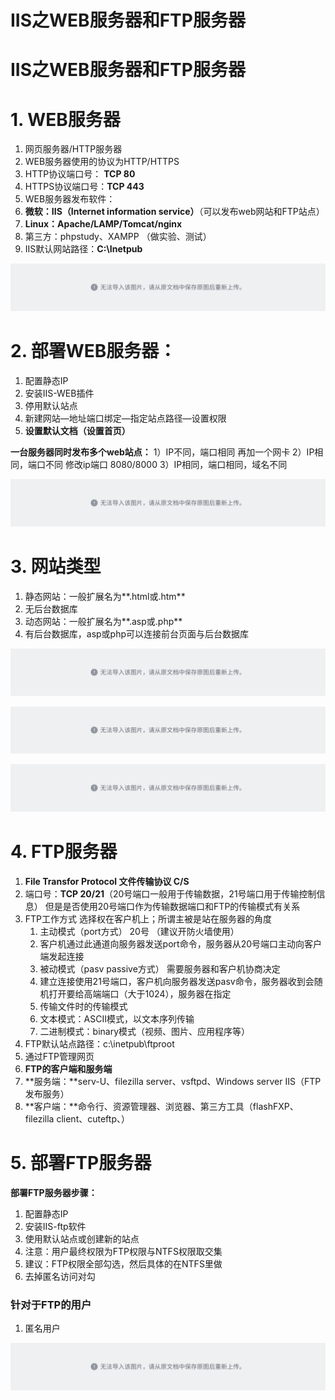 # IIS之WEB服务器和FTP服务器

# IIS之WEB服务器和FTP服务器

# 1. WEB服务器

1. 网页服务器/HTTP服务器
2. WEB服务器使用的协议为HTTP/HTTPS
3. HTTP协议端口号： **TCP 80**
4. HTTPS协议端口号：**TCP 443**
5. WEB服务器发布软件：
6. **微软：IIS（Internet information service）**（可以发布web网站和FTP站点）
7. **Linux：Apache/LAMP/Tomcat/nginx**
8. 第三方：phpstudy、XAMPP （做实验、测试）
9. IIS默认网站路径：**C:\Inetpub**

![](assets/UmjCbksnAoiZV6xxExuceXPUnzb.png)

# 2. 部署WEB服务器：

1. 配置静态IP
2. 安装IIS-WEB插件
3. 停用默认站点
4. 新建网站—地址端口绑定—指定站点路径—设置权限
5. **设置默认文档（设置首页）**

**一台服务器同时发布多个web站点：**
1）IP不同，端口相同 再加一个网卡
2）IP相同，端口不同 修改ip端口 8080/8000
3）IP相同，端口相同，域名不同

![](assets/Drfnb02BRowlqAx3cwycz5xvnuf.png)

# 3. 网站类型

1. 静态网站：一般扩展名为**.html或.htm**
2. 无后台数据库
3. 动态网站：一般扩展名为**.asp或.php**
4. 有后台数据库，asp或php可以连接前台页面与后台数据库

![](assets/Pz8abap1aoDPGYxfcAyc3ubxnec.png)

![](assets/J5eDbf9Y8ogMHMxAAy3cgKKQnTh.png)

![](assets/C1HtbqQdMobON0xwhMhcda2jnAc.png)

# 4. FTP服务器

1. **File Transfor Protocol 文件传输协议 C/S**
2. 端口号：**TCP 20/21**（20号端口一般用于传输数据，21号端口用于传输控制信息） 但是是否使用20号端口作为传输数据端口和FTP的传输模式有关系
3. FTP工作方式 选择权在客户机上；所谓主被是站在服务器的角度
    1. 主动模式（port方式） 20号 （建议开防火墙使用）
    2. 客户机通过此通道向服务器发送port命令，服务器从20号端口主动向客户端发起连接
    3. 被动模式（pasv passive方式） 需要服务器和客户机协商决定
    4. 建立连接使用21号端口，客户机向服务器发送pasv命令，服务器收到会随机打开要给高端端口（大于1024），服务器在指定
    5. 传输文件时的传输模式
    6. 文本模式：ASCII模式，以文本序列传输
    7. 二进制模式：binary模式（视频、图片、应用程序等）
4. FTP默认站点路径：c:\inetpub\ftproot
5. 通过FTP管理网页
6. **FTP的客户端和服务端**
7. **服务端：**serv-U、filezilla server、vsftpd、Windows server IIS（FTP发布服务）
8. **客户端：**命令行、资源管理器、浏览器、第三方工具（flashFXP、filezilla client、cuteftp、）

# 5. 部署FTP服务器

**部署FTP服务器步骤：**

1. 配置静态IP
2. 安装IIS-ftp软件
3. 使用默认站点或创建新的站点
4. 注意：用户最终权限为FTP权限与NTFS权限取交集
5. 建议：FTP权限全部勾选，然后具体的在NTFS里做
6. 去掉匿名访问对勾

### 针对于FTP的用户

1. 匿名用户

![](assets/MgGqbY9xFoSmc3xZKRDcH133nYd.png)

